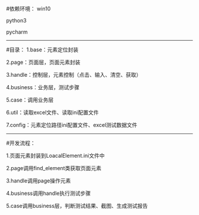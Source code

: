 #依赖环境：
win10

python3

pycharm

-----
#目录：
1.base：元素定位封装

2.page：页面层，页面元素封装

3.handle：控制层，元素控制（点击、输入、清空、获取）

4.business：业务层，测试步骤

5.case：调用业务层

6.util：读取excel文件、读取ini配置文件

7.config：元素定位路径ini配置文件、excel测试数据文件

---
#开发流程：

1.页面元素封装到LoacalElement.ini文件中

2.page调用find_element类获取页面元素

3.handle调用page操作元素

4.business调用handle执行测试步骤

5.case调用business层，判断测试结果、截图、生成测试报告